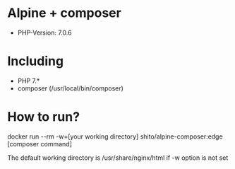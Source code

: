 # Alpine + composer
 - PHP-Version: 7.0.6

# Including
 - PHP 7.*
 - composer (/usr/local/bin/composer)
 
# How to run?
docker run --rm -w=[your working directory] shito/alpine-composer:edge [composer command]

The default working directory is /usr/share/nginx/html if -w option is not set